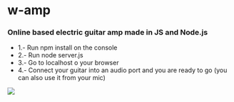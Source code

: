 <h1>w-amp</h1>
<h3>Online based electric guitar amp made in JS and Node.js</h3>

<ul>
<li>1.- Run npm install on the console</li>
<li>2.- Run node server.js</li>
<li>3.- Go to localhost o your browser</li>
<li>4.- Connect your guitar into an audio port and you are ready to go (you can also use it from your mic)</li>
</ul>

<img src="demo.PNG">